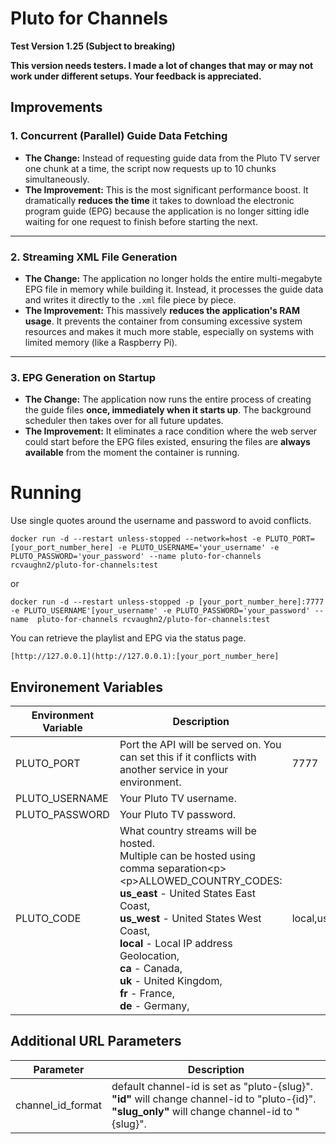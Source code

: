 # Pluto for Channels

**Test Version 1.25 (Subject to breaking)**

**This version needs testers. I made a lot of changes that may or may not work under different setups. Your feedback is appreciated.**

## **Improvements**

### **1. Concurrent (Parallel) Guide Data Fetching**
* **The Change:** Instead of requesting guide data from the Pluto TV server one chunk at a time, the script now requests up to 10 chunks simultaneously.
* **The Improvement:** This is the most significant performance boost. It dramatically **reduces the time** it takes to download the electronic program guide (EPG) because the application is no longer sitting idle waiting for one request to finish before starting the next.

---
### **2. Streaming XML File Generation**
* **The Change:** The application no longer holds the entire multi-megabyte EPG file in memory while building it. Instead, it processes the guide data and writes it directly to the `.xml` file piece by piece.
* **The Improvement:** This massively **reduces the application's RAM usage**. It prevents the container from consuming excessive system resources and makes it much more stable, especially on systems with limited memory (like a Raspberry Pi).

---
### **3. EPG Generation on Startup**
* **The Change:** The application now runs the entire process of creating the guide files **once, immediately when it starts up**. The background scheduler then takes over for all future updates.
* **The Improvement:** It eliminates a race condition where the web server could start before the EPG files existed, ensuring the files are **always available** from the moment the container is running.



# Running
Use single quotes around the username and password to avoid conflicts.
```
docker run -d --restart unless-stopped --network=host -e PLUTO_PORT=[your_port_number_here] -e PLUTO_USERNAME='your_username' -e PLUTO_PASSWORD='your_password' --name pluto-for-channels rcvaughn2/pluto-for-channels:test
```

or

```
docker run -d --restart unless-stopped -p [your_port_number_here]:7777 -e PLUTO_USERNAME'[your_username' -e PLUTO_PASSWORD='your_password' --name  pluto-for-channels rcvaughn2/pluto-for-channels:test
```

You can retrieve the playlist and EPG via the status page.

```
[http://127.0.0.1](http://127.0.0.1):[your_port_number_here]
```

## Environement Variables

| Environment Variable | Description | Default |
|---|---|---|
| PLUTO\_PORT | Port the API will be served on. You can set this if it conflicts with another service in your environment. | 7777 |
| PLUTO\_USERNAME | Your Pluto TV username. | |
| PLUTO\_PASSWORD | Your Pluto TV password. | |
| PLUTO\_CODE | What country streams will be hosted. <br>Multiple can be hosted using comma separation\<p\>\<p\>ALLOWED\_COUNTRY\_CODES:<br>**us\_east** - United States East Coast,<br>**us\_west** - United States West Coast,<br>**local** - Local IP address Geolocation,<br>**ca** - Canada,<br>**uk** - United Kingdom, <br>**fr** - France, <br>**de** - Germany, | local,us\_west,us\_east,ca,uk |

## Additional URL Parameters

| Parameter | Description |
|---|---|
| channel\_id\_format | default channel-id is set as "pluto-{slug}".<br>**"id"** will change channel-id to "pluto-{id}".<br>**"slug\_only"** will change channel-id to "{slug}". |

